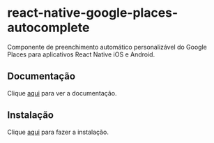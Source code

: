 # react-native-google-places-autocomplete

Componente de preenchimento automático personalizável do Google Places para aplicativos React Native iOS e Android.

## Documentação

Clique [aqui](https://github.com/FaridSafi/react-native-google-places-autocomplete) para ver a documentação.

## Instalação

Clique [aqui](https://www.npmjs.com/package/react-native-google-places-autocomplete) para fazer a instalação.